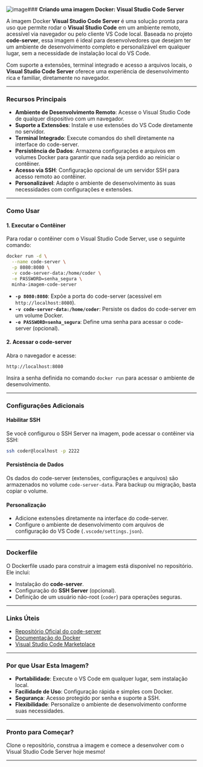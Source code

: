 ![image](https://github.com/user-attachments/assets/124b257a-196c-498e-94cc-98262ac10c7f)### **Criando uma imagem Docker: Visual Studio Code Server**

A imagem Docker **Visual Studio Code Server** é uma solução pronta para uso que permite rodar o **Visual Studio Code** em um ambiente remoto, acessível via navegador ou pelo cliente VS Code local. Baseada no projeto **code-server**, essa imagem é ideal para desenvolvedores que desejam ter um ambiente de desenvolvimento completo e personalizável em qualquer lugar, sem a necessidade de instalação local do VS Code.

Com suporte a extensões, terminal integrado e acesso a arquivos locais, o **Visual Studio Code Server** oferece uma experiência de desenvolvimento rica e familiar, diretamente no navegador.

---

### **Recursos Principais**
- **Ambiente de Desenvolvimento Remoto**: Acesse o Visual Studio Code de qualquer dispositivo com um navegador.
- **Suporte a Extensões**: Instale e use extensões do VS Code diretamente no servidor.
- **Terminal Integrado**: Execute comandos do shell diretamente na interface do code-server.
- **Persistência de Dados**: Armazena configurações e arquivos em volumes Docker para garantir que nada seja perdido ao reiniciar o contêiner.
- **Acesso via SSH**: Configuração opcional de um servidor SSH para acesso remoto ao contêiner.
- **Personalizável**: Adapte o ambiente de desenvolvimento às suas necessidades com configurações e extensões.

---

### **Como Usar**

#### **1. Executar o Contêiner**
Para rodar o contêiner com o Visual Studio Code Server, use o seguinte comando:

```bash
docker run -d \
  --name code-server \
  -p 8080:8080 \
  -v code-server-data:/home/coder \
  -e PASSWORD=senha_segura \
  minha-imagem-code-server
```

- **`-p 8080:8080`**: Expõe a porta do code-server (acessível em `http://localhost:8080`).
- **`-v code-server-data:/home/coder`**: Persiste os dados do code-server em um volume Docker.
- **`-e PASSWORD=senha_segura`**: Define uma senha para acessar o code-server (opcional).

#### **2. Acessar o code-server**
Abra o navegador e acesse:
```
http://localhost:8080
```

Insira a senha definida no comando `docker run` para acessar o ambiente de desenvolvimento.

---

### **Configurações Adicionais**

#### **Habilitar SSH**
Se você configurou o SSH Server na imagem, pode acessar o contêiner via SSH:

```bash
ssh coder@localhost -p 2222
```

#### **Persistência de Dados**
Os dados do code-server (extensões, configurações e arquivos) são armazenados no volume `code-server-data`. Para backup ou migração, basta copiar o volume.

#### **Personalização**
- Adicione extensões diretamente na interface do code-server.
- Configure o ambiente de desenvolvimento com arquivos de configuração do VS Code (`.vscode/settings.json`).

---

### **Dockerfile**

O Dockerfile usado para construir a imagem está disponível no repositório. Ele inclui:
- Instalação do **code-server**.
- Configuração do **SSH Server** (opcional).
- Definição de um usuário não-root (`coder`) para operações seguras.

---

### **Links Úteis**
- [Repositório Oficial do code-server](https://github.com/coder/code-server)
- [Documentação do Docker](https://docs.docker.com/)
- [Visual Studio Code Marketplace](https://marketplace.visualstudio.com/vscode)

---

### **Por que Usar Esta Imagem?**
- **Portabilidade**: Execute o VS Code em qualquer lugar, sem instalação local.
- **Facilidade de Uso**: Configuração rápida e simples com Docker.
- **Segurança**: Acesso protegido por senha e suporte a SSH.
- **Flexibilidade**: Personalize o ambiente de desenvolvimento conforme suas necessidades.

---

### **Pronto para Começar?**
Clone o repositório, construa a imagem e comece a desenvolver com o Visual Studio Code Server hoje mesmo!

---

